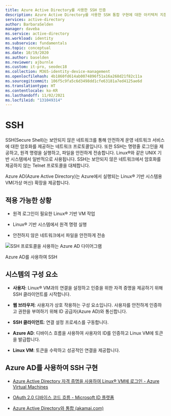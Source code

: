 ```yaml
---
title: Azure Active Directory를 사용한 SSH 인증
description: Azure Active Directory를 사용한 SSH 통합 구현에 대한 아키텍처 지침
services: active-directory
author: BarbaraSelden
manager: daveba
ms.service: active-directory
ms.workload: identity
ms.subservice: fundamentals
ms.topic: conceptual
ms.date: 10/19/2020
ms.author: baselden
ms.reviewer: ajburnle
ms.custom: it-pro, seodec18
ms.collection: M365-identity-device-management
ms.openlocfilehash: 4b1860fd614ab0074896f51a16a268d21f82c11a
ms.sourcegitcommit: 106f5c9fa5c6d3498dd1cfe63181a7ed4125ae6d
ms.translationtype: HT
ms.contentlocale: ko-KR
ms.lasthandoff: 11/02/2021
ms.locfileid: "131049314"
---
```

# <a name="ssh"></a>SSH  

SSH(Secure Shell)는 보안되지 않은 네트워크를 통해 안전하게 운영 네트워크 서비스에 대한 암호화를 제공하는 네트워크 프로토콜입니다. 또한 SSH는 명령줄 로그인을 제공하고, 원격 명령을 실행하고, 파일을 안전하게 전송합니다. Linux®와 같은 UNIX 기반 시스템에서 일반적으로 사용됩니다. SSH는 보안되지 않은 네트워크에서 암호화를 제공하지 않는 Telnet 프로토콜을 대체합니다. 

Azure AD(Azure Active Directory)는 Azure에서 실행되는 Linux® 기반 시스템용 VM(가상 머신) 확장을 제공합니다. 

## <a name="use-when"></a>적용 가능한 상황 

* 원격 로그인이 필요한 Linux® 기반 VM 작업

* Linux® 기반 시스템에서 원격 명령 실행

* 안전하지 않은 네트워크에서 파일을 안전하게 전송

![SSH 프로토콜을 사용하는 Azure AD 다이어그램](./media/authentication-patterns/ssh-auth.png)

Azure AD를 사용하여 SSH

## <a name="components-of-system"></a>시스템의 구성 요소 

* **사용자**: Linux® VM과의 연결을 설정하고 인증을 위한 자격 증명을 제공하기 위해 SSH 클라이언트를 시작합니다.

* **웹 브라우저**: 사용자가 상호 작용하는 구성 요소입니다. 사용자를 안전하게 인증하고 권한을 부여하기 위해 ID 공급자(Azure AD)와 통신합니다.

* **SSH 클라이언트**: 연결 설정 프로세스를 구동합니다.

* **Azure AD**: 디바이스 흐름을 사용하여 사용자의 ID를 인증하고 Linux VM에 토큰을 발급합니다.

* **Linux VM**: 토큰을 수락하고 성공적인 연결을 제공합니다.

## <a name="implement-ssh-with-azure-ad"></a>Azure AD를 사용하여 SSH 구현 

* [Azure Active Directory 자격 증명을 사용하여 Linux® VM에 로그인 - Azure Virtual Machines](../../virtual-machines/linux/login-using-aad.md) 

* [OAuth 2.0 디바이스 코드 흐름 - Microsoft ID 플랫폼](../develop/v2-oauth2-device-code.md)

* [Azure Active Directory와 통합 (akamai.com)](https://learn.akamai.com/en-us/webhelp/enterprise-application-access/enterprise-application-access/GUID-6B16172C-86CC-48E8-B30D-8E678BF3325F.html)
